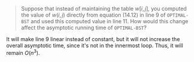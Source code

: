> Suppose that instead of maintaining the table $w[i, j]$, you computed the
> value of $w(i, j)$ directly from equation (14.12) in line 9 of `OPTIMAL-BST`
> and used this computed value in line 11. How would this change affect the
> asymptotic running time of `OPTIMAL-BST`?

It will make line 9 linear instead of constant, but it will not increase the
overall asymptotic time, since it's not in the innermost loop. Thus, it will
remain $O(n^3)$.
